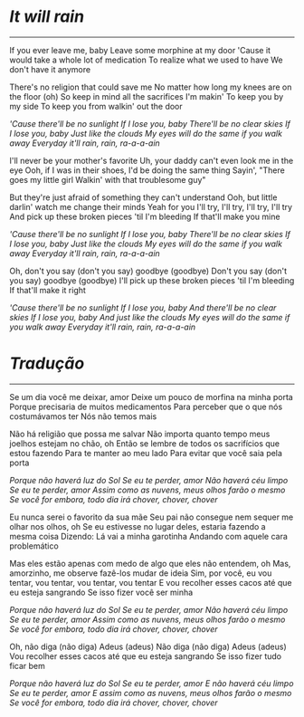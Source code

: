 # _It will rain_

*************************

If you ever leave me, baby
Leave some morphine at my door
'Cause it would take a whole lot of medication
To realize what we used to have
We don't have it anymore

There's no religion that could save me
No matter how long my knees are on the floor (oh)
So keep in mind all the sacrifices I'm makin'
To keep you by my side
To keep you from walkin' out the door

*'Cause there'll be no sunlight
If I lose you, baby
There'll be no clear skies
If I lose you, baby
Just like the clouds
My eyes will do the same if you walk away
Everyday it'll rain, rain, ra-a-a-ain*

I'll never be your mother's favorite
Uh, your daddy can't even look me in the eye
Ooh, if I was in their shoes, I'd be doing the same thing
Sayin', "There goes my little girl
Walkin' with that troublesome guy"

But they're just afraid of something they can't understand
Ooh, but little darlin' watch me change their minds
Yeah for you I'll try, I'll try, I'll try, I'll try
And pick up these broken pieces 'til I'm bleeding
If that'll make you mine

*'Cause there'll be no sunlight
If I lose you, baby
There'll be no clear skies
If I lose you, baby
Just like the clouds
My eyes will do the same if you walk away
Everyday it'll rain, rain, ra-a-a-ain*

Oh, don't you say (don't you say) goodbye (goodbye)
Don't you say (don't you say) goodbye (goodbye)
I'll pick up these broken pieces 'til I'm bleeding
If that'll make it right

*'Cause there'll be no sunlight
If I lose you, baby
And there'll be no clear skies
If I lose you, baby
And just like the clouds
My eyes will do the same if you walk away
Everyday it'll rain, rain, ra-a-a-ain*

# _Tradução_

***********************
Se um dia você me deixar, amor
Deixe um pouco de morfina na minha porta
Porque precisaria de muitos medicamentos
Para perceber que o que nós costumávamos ter
Nós não temos mais

Não há religião que possa me salvar
Não importa quanto tempo meus joelhos estejam no chão, oh
Então se lembre de todos os sacrifícios que estou fazendo
Para te manter ao meu lado
Para evitar que você saia pela porta

*Porque não haverá luz do Sol
Se eu te perder, amor
Não haverá céu limpo
Se eu te perder, amor
Assim como as nuvens, meus olhos farão o mesmo
Se você for embora, todo dia irá chover, chover, chover*

Eu nunca serei o favorito da sua mãe
Seu pai não consegue nem sequer me olhar nos olhos, oh
Se eu estivesse no lugar deles, estaria fazendo a mesma coisa
Dizendo: Lá vai a minha garotinha
Andando com aquele cara problemático

Mas eles estão apenas com medo de algo que eles não entendem, oh
Mas, amorzinho, me observe fazê-los mudar de ideia
Sim, por você, eu vou tentar, vou tentar, vou tentar, vou tentar
E vou recolher esses cacos até que eu esteja sangrando
Se isso fizer você ser minha

*Porque não haverá luz do Sol
Se eu te perder, amor
Não haverá céu limpo
Se eu te perder, amor
Assim como as nuvens, meus olhos farão o mesmo
Se você for embora, todo dia irá chover, chover, chover*

Oh, não diga (não diga)
Adeus (adeus)
Não diga (não diga)
Adeus (adeus)
Vou recolher esses cacos até que eu esteja sangrando
Se isso fizer tudo ficar bem

*Porque não haverá luz do Sol
Se eu te perder, amor
E não haverá céu limpo
Se eu te perder, amor
E assim como as nuvens, meus olhos farão o mesmo
Se você for embora, todo dia irá chover, chover, chover*